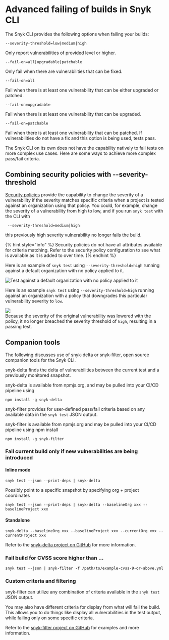 # Advanced failing of builds in Snyk CLI

The Snyk CLI provides the following options when failing your builds:

```
--severity-threshold=low|medium|high
```

Only report vulnerabilities of provided level or higher.

```
--fail-on=all|upgradable|patchable
```

Only fail when there are vulnerabilities that can be fixed.

```
--fail-on=all
```

Fail when there is at least one vulnerability that can be either upgraded or patched.

```
--fail-on=upgradable
```

Fail when there is at least one vulnerability that can be upgraded.

```
--fail-on=patchable
```

Fail when there is at least one vulnerability that can be patched. If vulnerabilities do not have a fix and this option is being used, tests pass.

The Snyk CLI on its own does not have the capability natively to fail tests on more complex use cases. Here are some ways to achieve more complex pass/fail criteria.

## Combining security policies with --severity-threshold

[Security policies](https://docs.snyk.io/fixing-and-prioritizing-issues/policies) provide the capability to change  the severity of a vulnerability if the severity matches specific criteria when a project is tested against an organization using that policy. You could, for example, change the severity of a vulnerability from high to low, and if you run `snyk test` with the CLI with

```
 --severity-threshold=medium|high
```

this previously high severity vulnerability no longer fails the build.

{% hint style="info" %}
Security policies do not have all attributes available for criteria matching. Refer to the security policy configuration to see what is available as it is added to over time.
{% endhint %}

Here is an example of `snyk test` using `--severity-threshold=high` running against a default organization with no policy applied to it.

![Test against a default organization with no policy applied to it](https://gblobscdn.gitbook.com/assets%2F-MVXKdrh-jY3KDGPs8lQ%2F-MZT\_W3O1oFyMAzF9g3s%2F-MZTrc0D6NjT6VlS1jmU%2Fimage.png?alt=media\&token=27e0ee8c-147f-4942-ada4-08de07f67c40)

Here is an example `snyk test` using `--severity-threshold=high` running against an organization with a policy that downgrades this particular vulnerability severity to `low`.

![](https://gblobscdn.gitbook.com/assets%2F-MVXKdrh-jY3KDGPs8lQ%2F-MZT\_W3O1oFyMAzF9g3s%2F-MZTuPF3Uat7DSSnTKFD%2Fimage.png?alt=media\&token=914fd76f-bd9f-4170-8d96-b32026ae19ee)\
Because the severity of the original vulnerability was lowered with the policy, it no longer breached the severity threshold of `high`, resulting in a passing test.

## Companion tools

The following discusses use of snyk-delta or snyk-filter, open source companion tools for the Snyk CLI.

snyk-delta finds the delta of vulnerabilities between the current test and a previously monitored snapshot.

snyk-delta is available from npmjs.org, and may be pulled into your CI/CD pipeline using

```
npm install -g snyk-delta
```

snyk-filter provides for user-defined pass/fail criteria based on any available data in the `snyk test` JSON output.

snyk-filter is available from npmjs.org and may be pulled into your CI/CD pipeline using npm install

```
npm install -g snyk-filter
```

### Fail current build only if new vulnerabilities are being introduced

#### Inline mode

```
snyk test --json --print-deps | snyk-delta
```

Possibly point to a specific snapshot by specifying org + project coordinates

```
snyk test --json --print-deps | snyk-delta --baselineOrg xxx --baselineProject xxx
```

#### Standalone

```
snyk-delta --baselineOrg xxx --baselineProject xxx --currentOrg xxx --currentProject xxx
```

Refer to the [snyk-delta project on GitHub](https://github.com/snyk-tech-services/snyk-delta) for more information.

### Fail build for CVSS score higher than ...

```
snyk test --json | snyk-filter -f /path/to/example-cvss-9-or-above.yml
```

### Custom criteria and filtering

snyk-filter can utilize any combination of criteria available in the `snyk test` JSON output.

You may also have different criteria for display from what will fail the build. This allows you to do things like display all vulnerabilities in the test output, while failing only on some specific criteria.

Refer to the [snyk-filter project on GitHub](https://github.com/snyk-tech-services/snyk-filter) for examples and more information.
